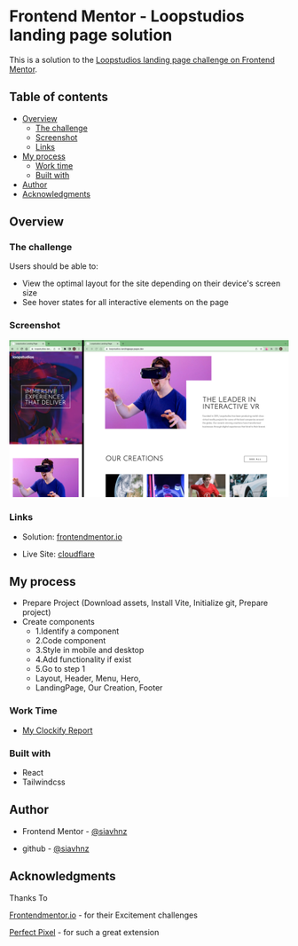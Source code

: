 # Frontend Mentor - Loopstudios landing page solution

This is a solution to the [Loopstudios landing page challenge on Frontend Mentor](https://www.frontendmentor.io/challenges/loopstudios-landing-page-N88J5Onjw).

## Table of contents

- [Overview](#overview)
  - [The challenge](#the-challenge)
  - [Screenshot](#screenshot)
  - [Links](#links)
- [My process](#my-process)
  - [Work time](#work-time)
  - [Built with](#built-with)
- [Author](#author)
- [Acknowledgments](#acknowledgments)

## Overview

### The challenge

Users should be able to:

- View the optimal layout for the site depending on their device's screen size
- See hover states for all interactive elements on the page

### Screenshot

![screenshot](./screenshot/screenshot.png)

### Links

- Solution: [frontendmentor.io](https://www.frontendmentor.io/solutions/loopstudios-landing-page-IXFL8yVNJ7)

- Live Site: [cloudflare](https://loopstudios-landingpage.pages.dev/)

## My process

- Prepare Project (Download assets, Install Vite, Initialize git, Prepare project)
- Create components
  - 1.Identify a component
  - 2.Code component
  - 3.Style in mobile and desktop
  - 4.Add functionality if exist
  - 5.Go to step 1
  - Layout, Header, Menu, Hero,
  - LandingPage, Our Creation, Footer

### Work Time

- [My Clockify Report](https://app.clockify.me/shared/647b2d2c815c245a69024aca)

### Built with

- React
- Tailwindcss

## Author

- Frontend Mentor - [@siavhnz](https://www.frontendmentor.io/profile/siavhnz)

- github - [@siavhnz](https://www.github.com/siavhnz)

## Acknowledgments

Thanks To

[Frontendmentor.io](https://www.frontendmentor.io/challenges) - for their Excitement challenges  

[Perfect Pixel](https://chrome.google.com/webstore/detail/perfectpixel-by-welldonec/dkaagdgjmgdmbnecmcefdhjekcoceebi?hl=en) - for such a great extension
